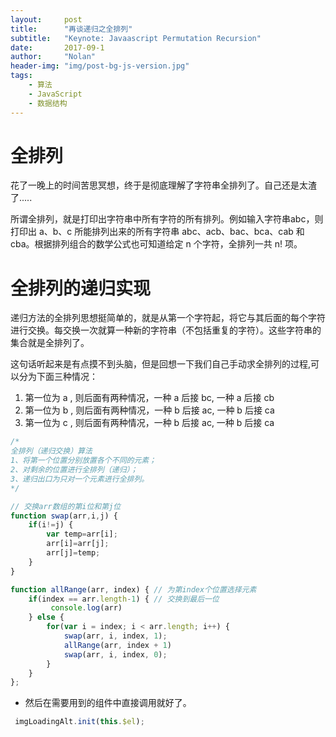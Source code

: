 ```yaml
---
layout:     post
title:      "再谈递归之全排列"
subtitle:   "Keynote: Javaascript Permutation Recursion"
date:       2017-09-1
author:     "Nolan"
header-img: "img/post-bg-js-version.jpg"
tags:
    - 算法
    - JavaScript
    - 数据结构
---
```

# 全排列
 
花了一晚上的时间苦思冥想，终于是彻底理解了字符串全排列了。自己还是太渣了.....

所谓全排列，就是打印出字符串中所有字符的所有排列。例如输入字符串abc，则打印出 a、b、c 所能排列出来的所有字符串 abc、acb、bac、bca、cab 和 cba。根据排列组合的数学公式也可知道给定 n 个字符，全排列一共 n! 项。

# 全排列的递归实现
递归方法的全排列思想挺简单的，就是从第一个字符起，将它与其后面的每个字符
  进行交换。每交换一次就算一种新的字符串（不包括重复的字符）。这些字符串的集合就是全排列了。

这句话听起来是有点摸不到头脑，但是回想一下我们自己手动求全排列的过程,可以分为下面三种情况：
  1. 第一位为 a , 则后面有两种情况，一种 a 后接 bc, 一种 a 后接 cb
  2. 第一位为 b , 则后面有两种情况，一种 b 后接 ac, 一种 b 后接 ca
  2. 第一位为 c , 则后面有两种情况，一种 b 后接 ac, 一种 b 后接 ca





``` javascript
/*
全排列（递归交换）算法
1、将第一个位置分别放置各个不同的元素；
2、对剩余的位置进行全排列（递归）；
3、递归出口为只对一个元素进行全排列。
*/

// 交换arr数组的第i位和第j位
function swap(arr,i,j) {
    if(i!=j) {
        var temp=arr[i];
        arr[i]=arr[j];
        arr[j]=temp;
    }
}

function allRange(arr, index) { // 为第index个位置选择元素
    if(index == arr.length-1) { // 交换到最后一位
         console.log(arr)
    } else {
        for(var i = index; i < arr.length; i++) {
            swap(arr, i, index, 1);
            allRange(arr, index + 1)
            swap(arr, i, index, 0);
        }
    }
};

```

*  然后在需要用到的组件中直接调用就好了。

``` javascript
 imgLoadingAlt.init(this.$el);
```